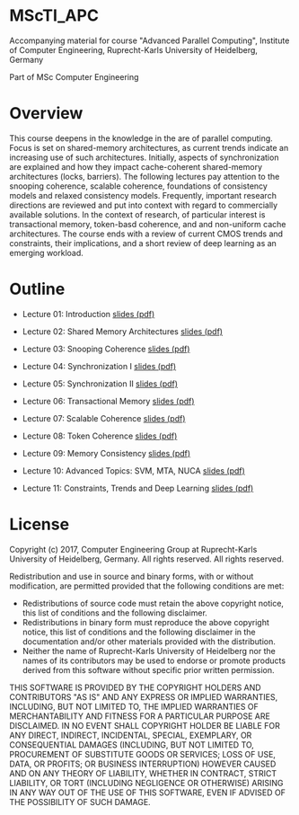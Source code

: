 # MScTI_APC
Accompanying material for course "Advanced Parallel Computing", Institute of Computer Engineering, Ruprecht-Karls University of Heidelberg, Germany

Part of MSc Computer Engineering

# Overview 

This course deepens in the knowledge in the are of parallel computing. Focus is set on shared-memory architectures, as current trends indicate an increasing use of such architectures. Initially, aspects of synchronization are explained and how they impact cache-coherent shared-memory architectures (locks, barriers). The following lectures pay attention to the snooping coherence, scalable coherence, foundations of consistency models and relaxed consistency models. Frequently, important research directions are reviewed and put into context with regard to commercially available solutions. In the context of research, of particular interest is transactional memory, token-basd coherence, and and non-uniform cache architectures. The course ends with a review of current CMOS trends and constraints, their implications, and a short review of deep learning as an emerging workload.

# Outline 
* Lecture 01: Introduction
[slides (pdf)](lec01.pdf)

* Lecture 02: Shared Memory Architectures
[slides (pdf)](lec02.pdf)

* Lecture 03: Snooping Coherence
[slides (pdf)](lec03.pdf)

* Lecture 04: Synchronization I
[slides (pdf)](lec04.pdf)

* Lecture 05: Synchronization II
[slides (pdf)](lec05.pdf)

* Lecture 06: Transactional Memory
[slides (pdf)](lec06.pdf)

* Lecture 07: Scalable Coherence
[slides (pdf)](lec07.pdf)

* Lecture 08: Token Coherence
[slides (pdf)](lec08.pdf)

* Lecture 09: Memory Consistency
[slides (pdf)](lec09.pdf)

* Lecture 10: Advanced Topics: SVM, MTA, NUCA
[slides (pdf)](lec10.pdf)

* Lecture 11: Constraints, Trends and Deep Learning
[slides (pdf)](lec11.pdf)


# License
Copyright (c) 2017, Computer Engineering Group at Ruprecht-Karls University of Heidelberg, Germany. All rights reserved. All rights reserved.

Redistribution and use in source and binary forms, with or without modification, are permitted provided that the following conditions are met:
* Redistributions of source code must retain the above copyright notice, this list of conditions and the following disclaimer.
* Redistributions in binary form must reproduce the above copyright notice, this list of conditions and the following disclaimer in the documentation and/or other materials provided with the distribution.
* Neither the name of Ruprecht-Karls University of Heidelberg nor the names of its contributors may be used to endorse or promote products derived from this software without specific prior written permission.

THIS SOFTWARE IS PROVIDED BY THE COPYRIGHT HOLDERS AND CONTRIBUTORS "AS IS" AND ANY EXPRESS OR IMPLIED WARRANTIES, INCLUDING, BUT NOT LIMITED TO, THE IMPLIED WARRANTIES OF MERCHANTABILITY AND FITNESS FOR A PARTICULAR PURPOSE ARE DISCLAIMED. IN NO EVENT SHALL COPYRIGHT HOLDER BE LIABLE FOR ANY DIRECT, INDIRECT, INCIDENTAL, SPECIAL, EXEMPLARY, OR CONSEQUENTIAL DAMAGES (INCLUDING, BUT NOT LIMITED TO, PROCUREMENT OF SUBSTITUTE GOODS OR SERVICES; LOSS OF USE, DATA, OR PROFITS; OR BUSINESS INTERRUPTION) HOWEVER CAUSED AND ON ANY THEORY OF LIABILITY, WHETHER IN CONTRACT, STRICT LIABILITY, OR TORT (INCLUDING NEGLIGENCE OR OTHERWISE) ARISING IN ANY WAY OUT OF THE USE OF THIS SOFTWARE, EVEN IF ADVISED OF THE POSSIBILITY OF SUCH DAMAGE.
